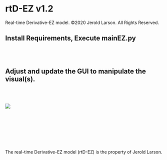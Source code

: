# rtD-EZ v1.2
Real-time Derivative-EZ model. ©2020 Jerold Larson. All Rights Reserved.

Install Requirements, Execute mainEZ.py
-
<br><br>

Adjust and update the GUI to manipulate the visual(s).
-


<br><br>


[<img src="https://smsuite.files.wordpress.com/2020/07/rtd-ez-v1_2.png?w=1024">](http://smsuite.files.wordpress.com/)



<br><br>
-


<br>
<br>
The real-time Derivative-EZ model (rtD-EZ) is the property of Jerold Larson.
<br>
